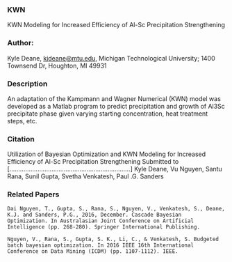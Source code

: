 ### KWN
KWN Modeling for Increased Efficiency of Al-Sc Precipitation Strengthening

### Author:
Kyle Deane, kjdeane@mtu.edu, Michigan Technological University; 1400 Townsend Dr, Houghton, MI 49931

### Description
An adaptation of the Kampmann and Wagner Numerical (KWN) model was developed as a Matlab program to predict precipitation and growth of Al3Sc precipitate phase given varying starting concentration, heat treatment steps, etc. 

### Citation
Utilization of Bayesian Optimization and KWN Modeling for Increased Efficiency of Al-Sc Precipitation Strengthening
Submitted to [.....................................................................]
Kyle Deane, Vu Nguyen, Santu Rana, Sunil Gupta, Svetha Venkatesh, Paul .G. Sanders

### Related Papers
    Dai Nguyen, T., Gupta, S., Rana, S., Nguyen, V., Venkatesh, S., Deane, K.J. and Sanders, P.G., 2016, December. Cascade Bayesian   Optimization. In Australasian Joint Conference on Artificial Intelligence (pp. 268-280). Springer International Publishing.

    Nguyen, V., Rana, S., Gupta, S. K., Li, C., & Venkatesh, S. Budgeted batch bayesian optimization. In 2016 IEEE 16th International Conference on Data Mining (ICDM) (pp. 1107-1112). IEEE.
